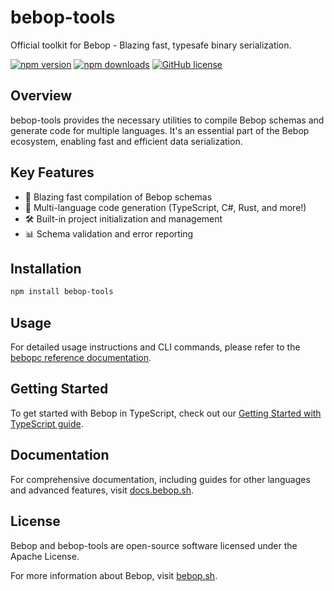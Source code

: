# bebop-tools

Official toolkit for Bebop - Blazing fast, typesafe binary serialization.

[![npm version](https://img.shields.io/npm/v/bebop-tools.svg)](https://www.npmjs.com/package/bebop-tools)
[![npm downloads](https://img.shields.io/npm/dm/bebop-tools.svg)](https://www.npmjs.com/package/bebop-tools)
[![GitHub license](https://img.shields.io/github/license/betwixt-labs/bebop.svg)](https://github.com/betwixt-labs/bebop/blob/master/LICENSE.TXT)

## Overview

bebop-tools provides the necessary utilities to compile Bebop schemas and generate code for multiple languages. It's an essential part of the Bebop ecosystem, enabling fast and efficient data serialization.

## Key Features

- 🚄 Blazing fast compilation of Bebop schemas
- 🌈 Multi-language code generation (TypeScript, C#, Rust, and more!)
- 🛠 Built-in project initialization and management
- 📊 Schema validation and error reporting

## Installation

```bash
npm install bebop-tools
```

## Usage

For detailed usage instructions and CLI commands, please refer to the [bebopc reference documentation](https://docs.bebop.sh/reference/bebopc/).

## Getting Started

To get started with Bebop in TypeScript, check out our [Getting Started with TypeScript guide](https://docs.bebop.sh/guide/getting-started-typescript/).

## Documentation

For comprehensive documentation, including guides for other languages and advanced features, visit [docs.bebop.sh](https://docs.bebop.sh).

## License

Bebop and bebop-tools are open-source software licensed under the Apache License.

For more information about Bebop, visit [bebop.sh](https://bebop.sh).